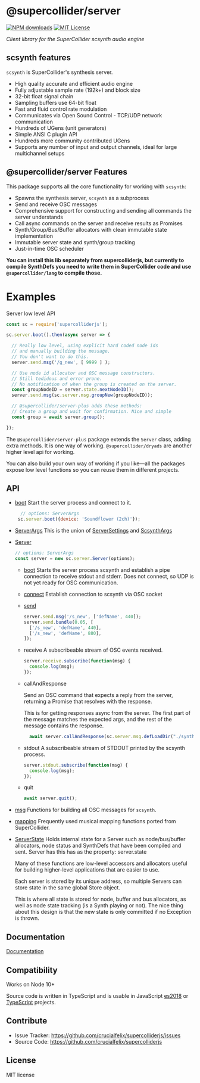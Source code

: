 # @supercollider/server
[![NPM downloads][npm-downloads-image]][npm-url] [![MIT License][license-image]][license-url]

<i>Client library for the SuperCollider scsynth audio engine</i>

## scsynth features

`scsynth` is SuperCollider's synthesis server.

- High quality accurate and efficient audio engine
- Fully adjustable sample rate (192k+) and block size
- 32-bit float signal chain
- Sampling buffers use 64-bit float
- Fast and fluid control rate modulation
- Communicates via Open Sound Control - TCP/UDP network communication
- Hundreds of UGens (unit generators)
- Simple ANSI C plugin API
- Hundreds more community contributed UGens
- Supports any number of input and output channels, ideal for large multichannel setups


## @supercollider/server Features

This package supports all the core functionality for working with `scsynth`:

- Spawns the synthesis server, `scsynth` as a subprocess
- Send and receive OSC messages
- Comprehensive support for constructing and sending all commands the server understands
- Call async commands on the server and receive results as Promises
- Synth/Group/Bus/Buffer allocators with clean immutable state implementation
- Immutable server state and synth/group tracking
- Just-in-time OSC scheduler

**You can install this lib separately from supercolliderjs, but currently to compile SynthDefs you need to write them in SuperCollider code and use `@supercollider/lang` to compile those.**



# Examples

Server low level API

```js
const sc = require('supercolliderjs');

sc.server.boot().then(async server => {

  // Really low level, using explicit hard coded node ids
  // and manually building the message.
  // You don't want to do this.
  server.send.msg('/g_new', [ 9999 ] );

  // Use node id allocator and OSC message constructors.
  // Still tedidous and error prone.
  // No notification of when the group is created on the server.
  const groupNodeID = server.state.nextNodeID();
  server.send.msg(sc.server.msg.groupNew(groupNodeID));

  // @supercollider/server-plus adds these methods:
  // Create a group and wait for confirmation. Nice and simple
  const group = await server.group();

});
```

The `@supercollider/server-plus` package extends the `Server` class, adding extra methods. It is one way of working. `@supercollider/dryads` are another higher level api for working.

You can also build your own way of working if you like—all the packages expose low level functions so you can reuse them in different projects.


## API

- [boot](https://crucialfelix.github.io/supercolliderjs/packages/server/docs/modules/_server_.html#boot)
    Start the server process and connect to it.
    ```js
      // options: ServerArgs
     sc.server.boot({device: 'Soundflower (2ch)'});
    ```

- [ServerArgs](https://crucialfelix.github.io/supercolliderjs/packages/server/docs/modules/_options_.html#serverargs)
    This is the union of [ServerSettings](https://crucialfelix.github.io/supercolliderjs/packages/server/docs/interfaces/_options_.serversettings.html) and [ScsynthArgs](https://crucialfelix.github.io/supercolliderjs/packages/server/docs/interfaces/_options_.scsynthargs.html)

- [Server](https://crucialfelix.github.io/supercolliderjs/packages/server/docs/classes/_server_.server.html)
  ```js
  // options: ServerArgs
  const server = new sc.server.Server(options);
  ```

  - [boot](https://crucialfelix.github.io/supercolliderjs/packages/server/docs/classes/_server_.server.html#boot)
    Starts the server process scsynth and establish a pipe connection to receive stdout and stderr.
    Does not connect, so UDP is not yet ready for OSC communication.

  - [connect](https://crucialfelix.github.io/supercolliderjs/packages/server/docs/classes/_server_.server.html#connect)
    Establish connection to scsynth via OSC socket
  - [send](https://crucialfelix.github.io/supercolliderjs/packages/server/docs/classes/_internals_sendosc_.sendosc.html)
    ```js
    server.send.msg('/s_new', ['defName', 440]);
    server.send.bundle(0.05, [
      ['/s_new', 'defName', 440],
      ['/s_new', 'defName', 880],
    ]);
    ```
  - receive
    A subscribeable stream of OSC events received.
    ```js
    server.receive.subscribe(function(msg) {
      console.log(msg);
    });
    ```
  - callAndResponse

    Send an OSC command that expects a reply from the server, returning a Promise that resolves with the response.

    This is for getting responses async from the server. The first part of the message matches the expected args, and the rest of the message contains the response.

    ```js
      await server.callAndResponse(sc.server.msg.defLoadDir("./synthdefs/"));
    ```
  - stdout
    A subscribeable stream of STDOUT printed by the scsynth process.
    ```js
    server.stdout.subscribe(function(msg) {
      console.log(msg);
    });
    ```
  - quit
    ```js
    await server.quit();
    ```


- [msg](https://crucialfelix.github.io/supercolliderjs/packages/server/docs/modules/_osc_msg_.html)
    Functions for building all OSC messages for `scsynth`.
- [mapping](https://crucialfelix.github.io/supercolliderjs/packages/server/docs/modules/_mapping_.html)
  Frequently used musical mapping functions ported from SuperCollider.
- [ServerState](https://crucialfelix.github.io/supercolliderjs/packages/server/docs/classes/_serverstate_.serverstate.html)
  Holds internal state for a Server such as node/bus/buffer allocators, node status and SynthDefs that have been compiled and sent.
  Server has this has as the property: server.state

  Many of these functions are low-level accessors and allocators useful for building higher-level applications that are easier to use.

  Each server is stored by its unique address, so multiple Servers can store state in the same global Store object.

  This is where all state is stored for node, buffer and bus allocators, as well
  as node state tracking (is a Synth playing or not). The nice thing about this design is that the new state is only committed if no Exception is thrown.

Documentation
-------------

[Documentation](https://crucialfelix.github.io/supercolliderjs/#/packages/server/api)

Compatibility
-------------

Works on Node 10+

Source code is written in TypeScript and is usable in JavaScript [es2018](https://2ality.com/2017/02/ecmascript-2018.html) or [TypeScript](https://www.typescriptlang.org/docs/home.html) projects.

Contribute
----------

- Issue Tracker: https://github.com/crucialfelix/supercolliderjs/issues
- Source Code: https://github.com/crucialfelix/supercolliderjs

License
-------

MIT license

[license-image]: http://img.shields.io/badge/license-MIT-blue.svg?style=flat
[license-url]: LICENSE

[npm-url]: https://npmjs.org/package/@supercollider/server
[npm-version-image]: http://img.shields.io/npm/v/@supercollider/server.svg?style=flat
[npm-downloads-image]: http://img.shields.io/npm/dm/@supercollider/server.svg?style=flat

[travis-url]: http://travis-ci.org/crucialfelix/supercolliderjs
[travis-image]: https://travis-ci.org/crucialfelix/supercolliderjs.svg?branch=master
